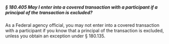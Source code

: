 ##### § 180.405 May I enter into a covered transaction with a participant if a principal of the transaction is excluded? #####

As a Federal agency official, you may not enter into a covered transaction with a participant if you know that a principal of the transaction is excluded, unless you obtain an exception under § 180.135.